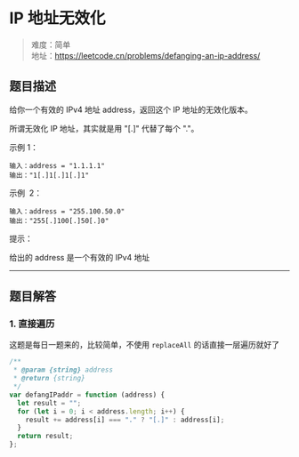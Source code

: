 # IP 地址无效化

> 难度：简单  
> 地址：https://leetcode.cn/problems/defanging-an-ip-address/

## 题目描述

给你一个有效的 IPv4 地址 address，返回这个 IP 地址的无效化版本。

所谓无效化 IP 地址，其实就是用 "[.]" 代替了每个 "."。

示例 1：

```
输入：address = "1.1.1.1"
输出："1[.]1[.]1[.]1"
```

示例  2：

```
输入：address = "255.100.50.0"
输出："255[.]100[.]50[.]0"
```

提示：

给出的 address 是一个有效的 IPv4 地址

---

## 题目解答

### 1. 直接遍历

这题是每日一题来的，比较简单，不使用 `replaceAll` 的话直接一层遍历就好了

```javascript
/**
 * @param {string} address
 * @return {string}
 */
var defangIPaddr = function (address) {
  let result = "";
  for (let i = 0; i < address.length; i++) {
    result += address[i] === "." ? "[.]" : address[i];
  }
  return result;
};
```
